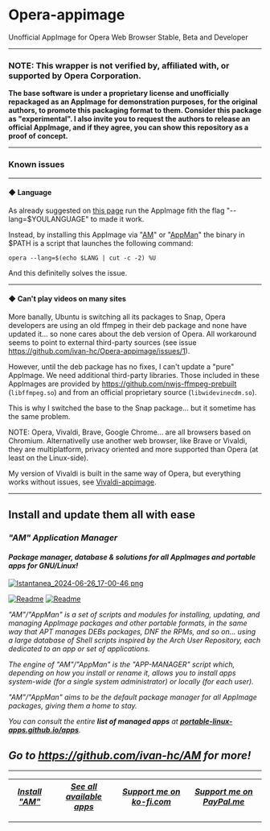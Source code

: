 # Opera-appimage
Unofficial AppImage for Opera Web Browser Stable, Beta and Developer

--------------------------------------------------
### NOTE: This wrapper is not verified by, affiliated with, or supported by Opera Corporation.

**The base software is under a proprietary license and unofficially repackaged as an AppImage for demonstration purposes, for the original authors, to promote this packaging format to them. Consider this package as "experimental". I also invite you to request the authors to release an official AppImage, and if they agree, you can show this repository as a proof of concept.**

--------------------------------------------------

### Known issues

----------------

#### ◆ Language
As already suggested on [this page](https://forums.opera.com/topic/58114/can-t-change-ui-language-no-option-display-opera-in-that-language/12) run the AppImage fith the flag "--lang=$YOULANGUAGE" to made it work.

Instead, by installing this AppImage via "[AM](https://github.com/ivan-hc/AM-Application-Manager)" or "[AppMan](https://github.com/ivan-hc/AppMan)" the binary in $PATH is a script that launches the following command:

    opera --lang=$(echo $LANG | cut -c -2) %U
And this definitelly solves the issue.

----------------

#### ◆ Can't play videos on many sites
More banally, Ubuntu is switching all its packages to Snap, Opera developers are using an old ffmpeg in their deb package and none have updated it... so none cares about the deb version of Opera. All workaround seems to point to external third-party sources (see issue https://github.com/ivan-hc/Opera-appimage/issues/1).

However, until the deb package has no fixes, I can't update a "pure" AppImage. We need additional third-party libraries. Those included in these AppImages are provided by https://github.com/nwjs-ffmpeg-prebuilt (`libffmpeg.so`) and from an official proprietary source (`libwidevinecdm.so`).

This is why I switched the base to the Snap package... but it sometime has the same problem.

NOTE: Opera, Vivaldi, Brave, Google Chrome... are all browsers based on Chromium. Alternativelly use another web browser, like Brave or Vivaldi, they are multiplatform, privacy oriented and more supported than Opera (at least on the Linux-side). 

My version of Vivaldi is built in the same way of Opera, but everything works without issues, see [Vivaldi-appimage](https://github.com/ivan-hc/Vivaldi-appimage).

------------------------------------------------------------------------

## Install and update them all with ease

### *"*AM*" Application Manager* 
#### *Package manager, database & solutions for all AppImages and portable apps for GNU/Linux!*

[![Istantanea_2024-06-26_17-00-46 png](https://github.com/ivan-hc/AM/assets/88724353/671f5eb0-6fb6-4392-b45e-af0ea9271d9b)](https://github.com/ivan-hc/AM)

[![Readme](https://img.shields.io/github/stars/ivan-hc/AM?label=%E2%AD%90&style=for-the-badge)](https://github.com/ivan-hc/AM/stargazers) [![Readme](https://img.shields.io/github/license/ivan-hc/AM?label=&style=for-the-badge)](https://github.com/ivan-hc/AM/blob/main/LICENSE)

*"AM"/"AppMan" is a set of scripts and modules for installing, updating, and managing AppImage packages and other portable formats, in the same way that APT manages DEBs packages, DNF the RPMs, and so on... using a large database of Shell scripts inspired by the Arch User Repository, each dedicated to an app or set of applications.*

*The engine of "AM"/"AppMan" is the "APP-MANAGER" script which, depending on how you install or rename it, allows you to install apps system-wide (for a single system administrator) or locally (for each user).*

*"AM"/"AppMan" aims to be the default package manager for all AppImage packages, giving them a home to stay.*

*You can consult the entire **list of managed apps** at [**portable-linux-apps.github.io/apps**](https://portable-linux-apps.github.io/apps).*

## *Go to *https://github.com/ivan-hc/AM* for more!*

------------------------------------------------------------------------

| [***Install "AM"***](https://github.com/ivan-hc/AM) | [***See all available apps***](https://portable-linux-apps.github.io) | [***Support me on ko-fi.com***](https://ko-fi.com/IvanAlexHC) | [***Support me on PayPal.me***](https://paypal.me/IvanAlexHC) |
| - | - | - | - |

------------------------------------------------------------------------
